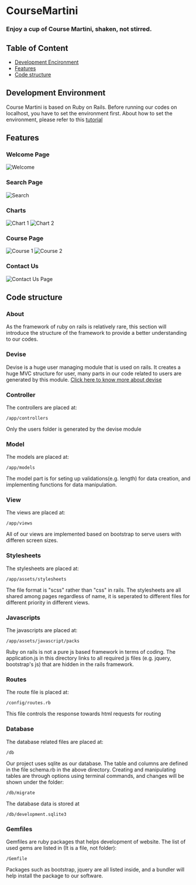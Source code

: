 # CourseMartini
### Enjoy a cup of Course Martini, shaken, not stirred.

## Table of Content
* [Development Encironment](#dev)
* [Features](#features)
* [Code structure](#code)
<a id="dev"></a>
## Development Environment

Course Martini is based on Ruby on Rails. Before running our codes on localhost, you have to set the environment first. About how to set the environment, please refer to this [tutorial](https://railsbook.tw/chapters/02-environment-setup.html)
<a id="features"></a>
## Features
### Welcome Page
![Welcome](/readmepics/welcome.png)

### Search Page
![Search](/readmepics/search.jpeg)

### Charts
![Chart 1](/readmepics/chart1.jpeg)
![Chart 2](/readmepics/chart2.jpeg)

### Course Page
![Course 1](/readmepics/course1.jpeg)
![Course 2](/readmepics/course2.jpeg)

### Contact Us
![Contact Us Page](/readmepics/contactus.jpeg)

<a id="code"></a>
## Code structure

### About
 As the framework of ruby on rails is relatively rare, this section will introduce the structure of the framework to provide a better understanding to our codes.
 
### Devise
 Devise is a huge user managing module that is used on rails. It creates a huge MVC structure for user, many parts in our code related to users are generated by this module. [Click here to know more about devise](https://github.com/heartcombo/devise)
 
### Controller
  The controllers are placed at:
  ```
  /app/controllers
  ```
  Only the users folder is generated by the devise module

### Model
  The models are placed at:
  ```
  /app/models
  ```
  The model part is for seting up validations(e.g. length) for data creation, and implementing functions for data manipulation.
 
### View
  The views are placed at:
  ```
  /app/views
  ```
  All of our views are implemented based on bootstrap to serve users with differen screen sizes.

### Stylesheets
  The stylesheets are placed at:
  ```
  /app/assets/stylesheets
  ```
  The file format is "scss" rather than "css" in rails.
  The stylesheets are all shared among pages regardless of name, it is seperated to different files for different priority in different views.
  
### Javascripts
  The javascripts are placed at:
  ```
  /app/assets/javascript/packs
  ```
  Ruby on rails is not a pure js based framework in terms of coding. The application.js in this directory links to all required js files (e.g. jquery, bootstrap's js) that are hidden in the rails framework.
  
### Routes
  The route file is placed at:
  ```
  /config/routes.rb
  ```
  This file controls the response towards html requests for routing
  
### Database
  The database related files are placed at:
  ```
  /db
  ```
  Our project uses sqlite as our database.
  The table and columns are defined in the file schema.rb in the above directory.
  Creating and manipulating tables are through options using terminal commands, and changes will be shown under the folder:
  ```
  /db/migrate
  ```
  The database data is stored at 
  ```
  /db/development.sqlite3
  ```
  
### Gemfiles
  Gemfiles are ruby packages that helps development of website.
  The list of used gems are listed in (It is a file, not folder):
  ```
  /Gemfile
  ```
  Packages such as bootstrap, jquery are all listed inside, and a bundler will help install the package to our software.
  
  
 

